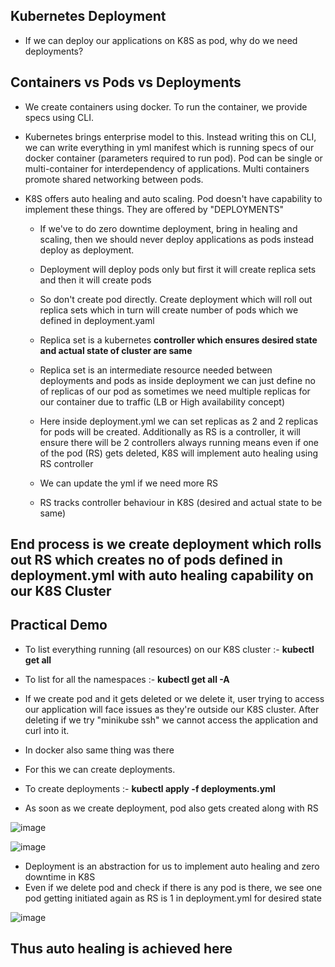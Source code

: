 Kubernetes Deployment
-
- If we can deploy our applications on K8S as pod, why do we need deployments?

Containers vs Pods vs Deployments
-
- We create containers using docker. To run the container, we provide specs using CLI.
- Kubernetes brings enterprise model to this. Instead writing this on CLI, we can write everything in yml manifest which is running specs of our docker container (parameters required to run pod). Pod can be single or multi-container for interdependency of applications. Multi containers promote shared networking between pods.

- K8S offers auto healing and auto scaling. Pod doesn't have capability to implement these things. They are offered by "DEPLOYMENTS"
  - If we've to do zero downtime deployment, bring in healing and scaling, then we should never deploy applications as pods instead deploy as deployment.
  - Deployment will deploy pods only but first it will create replica sets and then it will create pods
  - So don't create pod directly. Create deployment which will roll out replica sets which in turn will create number of pods which we defined in deployment.yaml
  - Replica set is a kubernetes **controller which ensures desired state and actual state of cluster are same**
  - Replica set is an intermediate resource needed between deployments and pods as inside deployment we can just define no of replicas of our pod as sometimes we need multiple replicas for our container due to traffic (LB or High availability concept)
  - Here inside deployment.yml we can set replicas as 2 and 2 replicas for pods will be created. Additionally as RS is a controller, it will ensure there will be 2 controllers always running means even if one of the pod (RS) gets deleted, K8S will implement auto healing using RS controller
  - We can update the yml if we need more RS
 
  - RS tracks controller behaviour in K8S (desired and actual state to be same)
 
End process is we create deployment which rolls out RS which creates no of pods defined in deployment.yml with auto healing capability on our K8S Cluster
-

Practical Demo
-
- To list everything running (all resources) on our K8S cluster :- **kubectl get all**
- To list for all the namespaces :- **kubectl get all -A**
- If we create pod and it gets deleted or we delete it, user trying to access our application will face issues as they're outside our K8S cluster. After deleting if we try "minikube ssh" we cannot access the application and curl into it.

- In docker also same thing was there

- For this we can create deployments.

- To create deployments :- **kubectl apply -f deployments.yml**
- As soon as we create deployment, pod also gets created along with RS

![image](https://github.com/user-attachments/assets/e4357a8a-5673-4c93-a8f3-3d038b259b3b)

![image](https://github.com/user-attachments/assets/67cc58e5-c0de-4e50-8740-9a7e6e1d85ec)

- Deployment is an abstraction for us to implement auto healing and zero downtime in K8S
- Even if we delete pod and check if there is any pod is there, we see one pod getting initiated again as RS is 1 in deployment.yml for desired state

![image](https://github.com/user-attachments/assets/4ace2d74-70a7-49be-91b7-d81bc9e7f6bf)

Thus auto healing is achieved here
-
